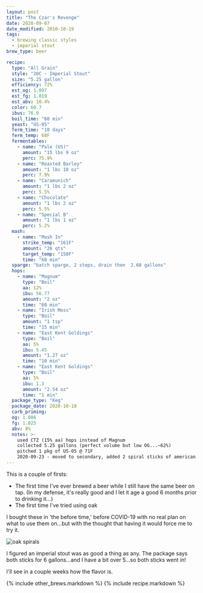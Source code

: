 ```yaml
---
layout: post
title: "The Czar's Revenge"
date: 2020-09-07
date_modified: 2010-10-19
tags:
  - brewing classic styles
  - imperial stout
brew_type: beer

recipe:
  type: "All Grain"
  style: "20C - Imperial Stout"
  size: "5.25 gallon"
  efficiency: 72%
  est_og: 1.097
  est_fg: 1.019
  est_abv: 10.4%
  color: 60.7
  ibus: 76.9
  boil_time: "60 min"
  yeast: "US-05"
  ferm_time: "10 days"
  ferm_temp: 68F
  fermentables:
    - name: "Pale (US)"
      amount: "15 lbs 9 oz"
      perc: 75.9%
    - name: "Roasted Barley"
      amount: "1 lbs 10 oz"
      perc: 7.9%
    - name: "Caramunich"
      amount: "1 lbs 2 oz"
      perc: 5.5%
    - name: "Chocolate"
      amount: "1 lbs 2 oz"
      perc: 5.5%
    - name: "Special B"
      amount: "1 lbs 1 oz"
      perc: 5.2%
  mash:
    - name: "Mash In"
      strike_temp: "161F"
      amount: "26 qts"
      target_temp: "150F"
      time: "60 min"
  sparge: "batch sparge, 2 steps, drain then  2.68 gallons"
  hops:
    - name: "Magnum"
      type: "Boil"
      aa: 12%
      ibu: 56.77
      amount: "2 oz"
      time: "60 min"
    - name: "Irish Moss"
      type: "Boil"
      amount: "1 tsp"
      time: "15 min"
    - name: "East Kent Goldings"
      type: "Boil"
      aa: 5%
      ibu: 5.45
      amount: "1.27 oz"
      time: "10 min"
    - name: "East Kent Goldings"
      type: "Boil"
      aa: 5%
      ibu: 1.3
      amount: "2.54 oz"
      time: "1 min"
  package_type: "Keg"
  package_date: 2020-10-18
  carb_priming: 
  og: 1.086
  fg: 1.025
  abv: 8%
  notes: >-
    used CTZ (15% aa) hops instead of Magnum
    collected 5.25 gallons (perfect volume but low OG...~62%)
    pitched 1 pkg of US-05 @ 71F
    2020-09-23 - moved to secondary, added 2 spiral sticks of american oak, medium plus toast
---
```

This is a couple of firsts:
 - The first time I've ever brewed a beer while I still have the same beer on tap. (In my defense, it's really good and I let it age a good 6 months prior to drinking it...)
 - The first time I've tried using oak
 
 I bought these in 'the before time,' before COVID-19 with no real plan on what to use them on...but with the thought that having it would force me to try it.

![oak spirals](/brewlog/assets/oak_spirals.png)

I figured an imperial stout was as good a thing as any. The package says both sticks for 6 gallons...and I have a bit over 5...so both sticks went in!

I'll see in a couple weeks how the flavor is.
 
{% include other_brews.markdown %}
{% include recipe.markdown %}
